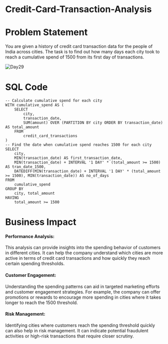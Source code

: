 # Credit-Card-Transaction-Analysis

# Problem Statement

You are given a history of credit card transaction data for the people of India across cities. The task is to find out how many days each city took to reach a cumulative spend of 1500 from its first day of transactions.

![Day29](https://github.com/bhumikadata/Credit-Card-Transaction-Analysis/assets/131578649/117b84cc-adeb-4017-973f-5aa59a2f80a4)


# SQL Code

```
-- Calculate cumulative spend for each city
WITH cumulative_spend AS (
    SELECT
        city,
        transaction_date,
        SUM(amount) OVER (PARTITION BY city ORDER BY transaction_date) AS total_amount
    FROM
        credit_card_transactions
)
-- Find the date when cumulative spend reaches 1500 for each city
SELECT
    city,
    MIN(transaction_date) AS first_transaction_date,
    MIN(transaction_date) + INTERVAL '1 DAY' * (total_amount >= 1500) AS tran_date_1500,
    DATEDIFF(MIN(transaction_date) + INTERVAL '1 DAY' * (total_amount >= 1500), MIN(transaction_date)) AS no_of_days
FROM
    cumulative_spend
GROUP BY
    city, total_amount
HAVING
    total_amount >= 1500
```


# Business Impact

#### Performance Analysis: 

This analysis can provide insights into the spending behavior of customers in different cities. It can help the company understand which cities are more active in terms of credit card transactions and how quickly they reach certain spending thresholds.

#### Customer Engagement: 

Understanding the spending patterns can aid in targeted marketing efforts and customer engagement strategies. For example, the company can offer promotions or rewards to encourage more spending in cities where it takes longer to reach the 1500 threshold.

#### Risk Management: 

Identifying cities where customers reach the spending threshold quickly can also help in risk management. It can indicate potential fraudulent activities or high-risk transactions that require closer scrutiny.
